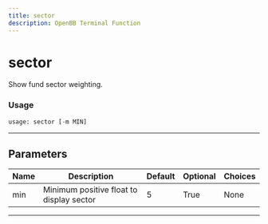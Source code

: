 ```yaml
---
title: sector
description: OpenBB Terminal Function
---
```


# sector

Show fund sector weighting.

### Usage

```python
usage: sector [-m MIN]
```

---

## Parameters

| Name | Description | Default | Optional | Choices |
| ---- | ----------- | ------- | -------- | ------- |
| min | Minimum positive float to display sector | 5 | True | None |

---
